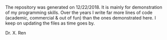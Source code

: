 The repository was generated on 12/22/2018. It is mainly for demonstration of my programming skills. Over the years I write far more lines of code (academic, commercial & out of fun) than the ones demonstrated here. I keep on updating the files as time goes by.

Dr. X. Ren
